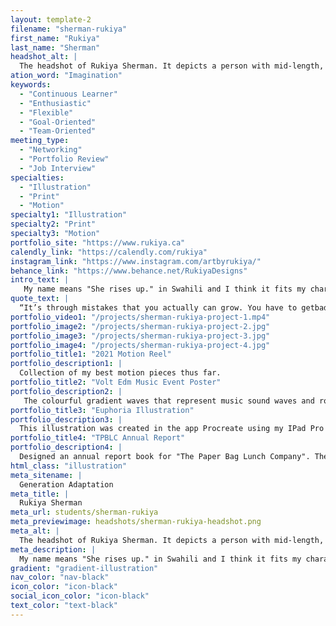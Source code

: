 ```yaml
---
layout: template-2
filename: "sherman-rukiya" 
first_name: "Rukiya"
last_name: "Sherman"
headshot_alt: |
  The headshot of Rukiya Sherman. It depicts a person with mid-length, curled, black hair and a headband, smiling brightly whilst facing the camera.
ation_word: "Imagination"
keywords:
  - "Continuous Learner"
  - "Enthusiastic"
  - "Flexible"
  - "Goal-Oriented"
  - "Team-Oriented"
meeting_type:
  - "Networking"
  - "Portfolio Review"
  - "Job Interview"
specialties:
  - "Illustration"
  - "Print"
  - "Motion"
specialty1: "Illustration"
specialty2: "Print"
specialty3: "Motion"
portfolio_site: "https://www.rukiya.ca"
calendly_link: "https://calendly.com/rukiya"
instagram_link: "https://www.instagram.com/artbyrukiya/"
behance_link: "https://www.behance.net/RukiyaDesigns"
intro_text: |
   My name means "She rises up." in Swahili and I think it fits my character as a designer because no matter the challenges that are thrown my way, I always find a creative way to overcome them and reach my goals.
quote_text: |
  “It’s through mistakes that you actually can grow. You have to getbad in order to get good.”
portfolio_video1: "/projects/sherman-rukiya-project-1.mp4"
portfolio_image2: "/projects/sherman-rukiya-project-2.jpg"
portfolio_image3: "/projects/sherman-rukiya-project-3.jpg"
portfolio_image4: "/projects/sherman-rukiya-project-4.jpg"
portfolio_title1: "2021 Motion Reel"
portfolio_description1: |
  Collection of my best motion pieces thus far.
portfolio_title2: "Volt Edm Music Event Poster"
portfolio_description2: |
   The colourful gradient waves that represent music sound waves and rounded for an inviting feel. Different sized gradient waves and lengths to represent the diversity that everyone no matter their race, gender, etc. can come together at this festival to enjoy the rhythm.
portfolio_title3: "Euphoria Illustration"
portfolio_description3: |
  This illustration was created in the app Procreate using my IPad Pro and apple pencil. I played with different colours and textures in the drawing. My art style is semi-realism, taking inspiration from anime art of bigger eyes and lips with rounder head shape. 
portfolio_title4: "TPBLC Annual Report"
portfolio_description4: |
  Designed an annual report book for "The Paper Bag Lunch Company". The concept is to play on the name of the company and make the pages look like a paper bag. This will be achieved by using a paper texture and having the titles appear as if cut out of the page.
html_class: "illustration"
meta_sitename: |
  Generation Adaptation
meta_title: |
  Rukiya Sherman
meta_url: students/sherman-rukiya
meta_previewimage: headshots/sherman-rukiya-headshot.png
meta_alt: |
  The headshot of Rukiya Sherman. It depicts a person with mid-length, curled, black hair and a headband, smiling brightly whilst facing the camera.
meta_description: |
  My name means "She rises up." in Swahili and I think it fits my character as a designer because no matter the challenges that are thrown my way, I always find a creative way to overcome them and reach my goals.
gradient: "gradient-illustration"
nav_color: "nav-black"
icon_color: "icon-black"
social_icon_color: "icon-black"
text_color: "text-black"
---
```



